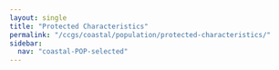 ```yaml
---
layout: single
title: "Protected Characteristics"
permalink: "/ccgs/coastal/population/protected-characteristics/"
sidebar:
  nav: "coastal-POP-selected"
---
```


